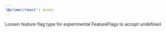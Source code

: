 ```yaml
---
'@primer/react': minor
---
```


Loosen feature flag type for experimental FeatureFlags to accept undefined

